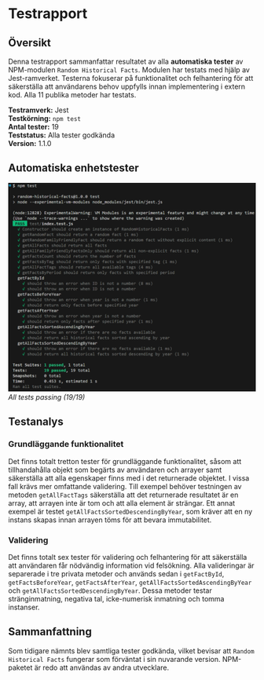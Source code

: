 # Testrapport

## Översikt

Denna testrapport sammanfattar resultatet av alla **automatiska tester** av NPM-modulen `Random Historical Facts`. Modulen har testats med hjälp av Jest-ramverket. Testerna fokuserar på funktionalitet och felhantering för att säkerställa att användarens behov uppfylls innan implementering i extern kod. Alla 11 publika metoder har testats.

**Testramverk:** Jest<br>
**Testkörning:** `npm test`<br>
**Antal tester:** 19<br>
**Teststatus:** Alla tester godkända<br>
**Version:** 1.1.0<br>


## Automatiska enhetstester

<p align="left">
  <img src="../img/test-result.png" alt="All tests passing" width="600"><br/>
  <i>All tests passing (19/19)</i>
</p>

## Testanalys

### Grundläggande funktionalitet
Det finns totalt tretton tester för grundläggande funktionalitet, såsom att tillhandahålla objekt som begärts av användaren och arrayer samt säkerställa att alla egenskaper finns med i det returnerade objektet. I vissa fall krävs mer omfattande validering. Till exempel behöver testningen av metoden `getAllFactTags` säkerställa att det returnerade resultatet är en array, att arrayen inte är tom och att alla element är strängar. Ett annat exempel är testet `getAllFactsSortedDescendingByYear`, som kräver att en ny instans skapas innan arrayen töms för att bevara immutabilitet.

### Validering
Det finns totalt sex tester för validering och felhantering för att säkerställa att användaren får nödvändig information vid felsökning. Alla valideringar är separerade i tre privata metoder och används sedan i `getFactById`, `getFactsBeforeYear`, `getFactsAfterYear`, `getAllFactsSortedAscendingByYear` och `getAllFactsSortedDescendingByYear`. Dessa metoder testar stränginmatning, negativa tal, icke-numerisk inmatning och tomma instanser.

## Sammanfattning
Som tidigare nämnts blev samtliga tester godkända, vilket bevisar att `Random Historical Facts` fungerar som förväntat i sin nuvarande version. NPM-paketet är redo att användas av andra utvecklare.